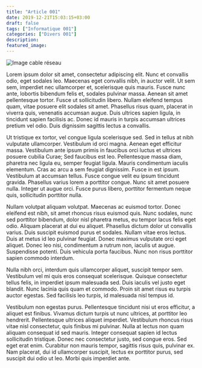 ```yaml
---
title: "Article 001"
date: 2019-12-21T15:03:15+03:00
draft: false
tags: ["Informatique 001"]
categories: ["Divers 001"]
description: 
featured_image:
---
```


![Image cable réseau](background001.jpg)

Lorem ipsum dolor sit amet, consectetur adipiscing elit. Nunc et convallis odio, eget sodales leo. Maecenas eget convallis nibh, in auctor velit. Ut sem sem, imperdiet nec ullamcorper et, scelerisque quis mauris. Fusce nunc ante, lobortis bibendum felis et, sodales pulvinar massa. Aenean sit amet pellentesque tortor. Fusce ut sollicitudin libero. Nullam eleifend tempus quam, vitae posuere elit sodales sit amet. Phasellus risus quam, placerat in viverra quis, venenatis accumsan augue. Duis ultrices sapien ligula, in tincidunt sapien facilisis ac. Donec id mauris in turpis accumsan ultrices pretium vel odio. Duis dignissim sagittis lectus a convallis.

Ut tristique ex tortor, vel congue ligula scelerisque sed. Sed in tellus at nibh vulputate ullamcorper. Vestibulum id orci magna. Aenean eget efficitur massa. Vestibulum ante ipsum primis in faucibus orci luctus et ultrices posuere cubilia Curae; Sed faucibus est leo. Pellentesque massa diam, pharetra nec ligula eu, semper feugiat ligula. Mauris condimentum iaculis elementum. Cras ac arcu a sem feugiat dignissim. Fusce in est ipsum. Vestibulum at accumsan tellus. Fusce congue velit eu ipsum tincidunt gravida. Phasellus varius lorem a porttitor congue. Nunc sit amet posuere nulla. Integer ut augue orci. Fusce purus libero, porttitor fermentum neque quis, sollicitudin porttitor nulla.

Nullam volutpat aliquam volutpat. Maecenas ac euismod tortor. Donec eleifend est nibh, sit amet rhoncus risus euismod quis. Nunc sodales, nunc sed porttitor bibendum, dolor nisl pharetra metus, eu tempor lacus felis eget odio. Aliquam placerat at dui eu aliquet. Phasellus dictum dolor ut convallis varius. Duis suscipit euismod purus et sodales. Nullam vitae eros lectus. Duis at metus id leo pulvinar feugiat. Donec maximus vulputate orci eget aliquet. Donec leo nisi, condimentum a rutrum non, iaculis ut augue. Suspendisse potenti. Duis vehicula porta faucibus. Nunc non risus porttitor sapien commodo interdum.

Nulla nibh orci, interdum quis ullamcorper aliquet, suscipit tempor sem. Vestibulum vel mi quis eros consequat scelerisque. Quisque consectetur tellus felis, in imperdiet ipsum malesuada sed. Duis iaculis vel justo eget blandit. Nunc lacinia quis quam et commodo. Proin sit amet risus eu turpis auctor egestas. Sed facilisis leo turpis, id malesuada nisl tempus id.

Vestibulum non egestas purus. Pellentesque tincidunt nisi ut eros efficitur, a aliquet est finibus. Vivamus dictum turpis ut nunc ultrices, at porttitor leo hendrerit. Pellentesque ultrices aliquet imperdiet. Vestibulum rhoncus risus vitae nisl consectetur, quis finibus mi pulvinar. Nulla at lectus non quam aliquam consequat id sed mauris. Integer consequat sapien id lectus sollicitudin tristique. Donec nec consectetur justo, sed congue eros. Sed eget erat enim. Curabitur non mauris tempor, sagittis risus quis, pulvinar ex. Nam placerat, dui id ullamcorper suscipit, lectus ex porttitor purus, sed suscipit dui odio ut leo. Morbi quis imperdiet ante. 

